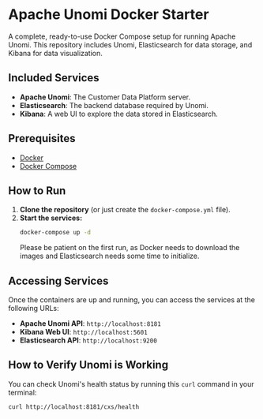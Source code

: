 # Apache Unomi Docker Starter

A complete, ready-to-use Docker Compose setup for running Apache Unomi. This repository includes Unomi, Elasticsearch for data storage, and Kibana for data visualization.

## Included Services

-   **Apache Unomi**: The Customer Data Platform server.
-   **Elasticsearch**: The backend database required by Unomi.
-   **Kibana**: A web UI to explore the data stored in Elasticsearch.

## Prerequisites

-   [Docker](https://docs.docker.com/get-docker/)
-   [Docker Compose](https://docs.docker.com/compose/install/)

## How to Run

1.  **Clone the repository** (or just create the `docker-compose.yml` file).
2.  **Start the services:**
    ```bash
    docker-compose up -d
    ```
    Please be patient on the first run, as Docker needs to download the images and Elasticsearch needs some time to initialize.

## Accessing Services

Once the containers are up and running, you can access the services at the following URLs:

-   **Apache Unomi API**: `http://localhost:8181`
-   **Kibana Web UI**: `http://localhost:5601`
-   **Elasticsearch API**: `http://localhost:9200`

## How to Verify Unomi is Working

You can check Unomi's health status by running this `curl` command in your terminal:

```bash
curl http://localhost:8181/cxs/health
